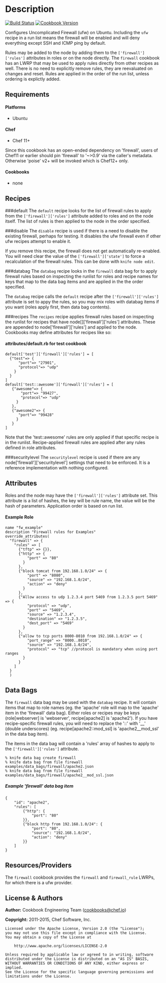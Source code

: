 Description
===========

[![Build Status](https://travis-ci.org/chef-cookbooks/ufw.svg?branch=master)](http://travis-ci.org/chef-cookbooks/ufw)
[![Cookbook Version](https://img.shields.io/cookbook/v/ufw.svg)](https://supermarket.chef.io/cookbooks/ufw)

Configures Uncomplicated Firewall (ufw) on Ubuntu. Including the `ufw` recipe in a run list means the firewall will be enabled and will deny everything except SSH and ICMP ping by default.

Rules may be added to the node by adding them to the `['firewall']['rules']` attributes in roles or on the node directly. The `firewall` cookbook has an LWRP that may be used to apply rules directly from other recipes as well. There is no need to explicitly remove rules, they are reevaluated on changes and reset. Rules are applied in the order of the run list, unless ordering is explictly added.

Requirements
------------
#### Platforms
- Ubuntu

#### Chef
- Chef 11+

Since this cookbook has an open-ended dependency on 'firewall', users of Chef11 or earlier should pin
'firewall' to '~>0.9' via the caller's metadata. Otherwise 'poise' v2+ will be invoked which is Chef12+ only.

#### Cookbooks
- none

Recipes
-------

###default
The `default` recipe looks for the list of firewall rules to apply from the `['firewall']['rules']` attribute added to roles and on the node itself. The list of rules is then applied to the node in the order specified.

###disable
The `disable` recipe is used if there is a need to disable the existing firewall, perhaps for testing. It disables the ufw firewall even if other ufw recipes attempt to enable it.

If you remove this recipe, the firewall does not get automatically re-enabled. You will need clear the value of the `['firewall']['state']` to force a recalculation of the firewall rules. This can be done with `knife node edit`.

###databag
The `databag` recipe looks in the `firewall` data bag for to apply firewall rules based on inspecting the runlist for roles and recipe names for keys that map to the data bag items and are applied in the the order specified.

The `databag` recipe calls the `default` recipe after the `['firewall']['rules']` attribute is set to appy the rules, so you may mix roles with databag items if you want (roles apply first, then data bag contents).

###recipes
The `recipes` recipe applies firewall rules based on inspecting the runlist for recipes that have node[<recipe>]['firewall']['rules'] attributes. These are appended to node['firewall']['rules'] and applied to the node. Cookbooks may define attributes for recipes like so:

#### attributes/default.rb for test cookbook
    default['test']['firewall']['rules'] = [
      {"test"=> {
          "port"=> "27901",
          "protocol"=> "udp"
        }
      }
    ]
    default['test::awesome']['firewall']['rules'] = [
       {"awesome"=> {
           "port"=> "99427",
           "protocol"=> "udp"
         }
       },
       {"awesome2"=> {
          "port"=> "99428"
         }
       }
    ]

Note that the 'test::awesome' rules are only applied if that specific recipe is in the runlist. Recipe-applied firewall rules are applied after any rules defined in role attributes.

###securitylevel
The `securitylevel` recipe is used if there are any node['firewall']['securitylevel'] settings that need to be enforced. It is a reference implementation with nothing configured.

Attributes
----------
Roles and the node may have the `['firewall']['rules']` attribute set. This attribute is a list of hashes, the key will be rule name, the value will be the hash of parameters. Application order is based on run list.

#### Example Role
    name "fw_example"
    description "Firewall rules for Examples"
    override_attributes(
      "firewall" => {
        "rules" => [
          {"tftp" => {}},
          {"http" => {
              "port" => "80"
            }
          },
          {"block tomcat from 192.168.1.0/24" => {
              "port" => "8080",
              "source" => "192.168.1.0/24",
              "action" => "deny"
            }
          },
          {"Allow access to udp 1.2.3.4 port 5469 from 1.2.3.5 port 5469" => {
              "protocol" => "udp",
              "port" => "5469",
              "source" => "1.2.3.4",
              "destination" => "1.2.3.5",
              "dest_port" => "5469"
            }
          },
          {"allow to tcp ports 8000-8010 from 192.168.1.0/24" => {
              "port_range" => "8000..8010",
              "source" => "192.168.1.0/24",
              "protocol" => "tcp" //protocol is mandatory when using port ranges
            }
          }
        ]
      }
      )

Data Bags
---------
The `firewall` data bag may be used with the `databag` recipe. It will contain items that map to role names (eg. the 'apache' role will map to the 'apache' item in the 'firewall' data bag). Either roles or recipes may be keys (role[webserver] is 'webserver', recipe[apache2] is 'apache2'). If you have recipe-specific firewall rules, you will need to replace the '::' with '__' (double underscores) (eg. recipe[apache2::mod_ssl] is 'apache2__mod_ssl' in the data bag item).

The items in the data bag will contain a 'rules' array of hashes to apply to the `['firewall']['rules']` attribute.

    % knife data bag create firewall
    % knife data bag from file firewall examples/data_bags/firewall/apache2.json
    % knife data bag from file firewall examples/data_bags/firewall/apache2__mod_ssl.json

##### Example 'firewall' data bag item

    {
        "id": "apache2",
        "rules": [
            {"http": {
                "port": "80"
            }},
            {"block http from 192.168.1.0/24": {
                "port": "80",
                "source": "192.168.1.0/24",
                "action": "deny"
            }}
        ]
    }

Resources/Providers
-------------------
The `firewall` cookbook provides the `firewall` and `firewall_rule` LWRPs, for which there is a ufw provider.

License & Authors
-----------------

**Author:** Cookbook Engineering Team (<cookbooks@chef.io>)

**Copyright:** 2011-2015, Chef Software, Inc.

```
Licensed under the Apache License, Version 2.0 (the "License");
you may not use this file except in compliance with the License.
You may obtain a copy of the License at

    http://www.apache.org/licenses/LICENSE-2.0

Unless required by applicable law or agreed to in writing, software
distributed under the License is distributed on an "AS IS" BASIS,
WITHOUT WARRANTIES OR CONDITIONS OF ANY KIND, either express or implied.
See the License for the specific language governing permissions and
limitations under the License.
```
